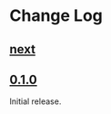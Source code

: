 # Change Log

## [next]

## [0.1.0]

Initial release.

[next]: https://github.com/fairplay-zone/docker-gosu/compare/v0.1.0...HEAD
[0.1.0]: https://github.com/fairplay-zone/docker-gosu/commit/48126fcc91f8c87916ace130feed2706ce702e31
